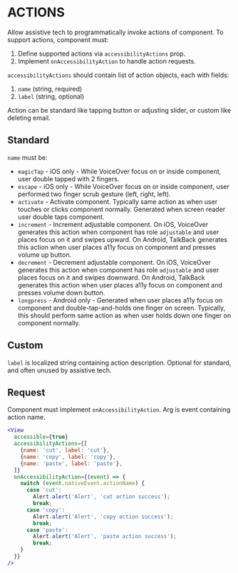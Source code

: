 # ACTIONS

Allow assistive tech to programmatically invoke actions of component. To support actions, component must:

1. Define supported actions via `accessibilityActions` prop.
2. Implement `onAccessibilityAction` to handle action requests.

`accessibilityActions` should contain list of action objects, each with fields:

1. `name` (string, required)
2. `label` (string, optional)

Action can be standard like tapping button or adjusting slider, or custom like deleting email.

## Standard

`name` must be:

* `magicTap` - iOS only - While VoiceOver focus on or inside component, user double tapped with 2 fingers.
* `escape` - iOS only - While VoiceOver focus on or inside component, user performed two finger scrub gesture (left, right, left).
* `activate` - Activate component. Typically same action as when user touches or clicks component normally. Generated when screen reader user double taps component.
* `increment` - Increment adjustable component. On iOS, VoiceOver generates this action when component has role `adjustable` and user places focus on it and swipes upward. On Android, TalkBack generates this action when user places a11y focus on component and presses volume up button.
* `decrement` - Decrement adjustable component. On iOS, VoiceOver generates this action when component has role `adjustable` and user places focus on it and swipes downward. On Android, TalkBack generates this action when user places a11y focus on component and presses volume down button.
* `longpress` - Android only - Generated when user places a11y focus on component and double-tap-and-holds one finger on screen. Typically, this should perform same action as when user holds down one finger on component normally.

## Custom

`label` is localized string containing action description. Optional for standard, and often unused by assistive tech.

## Request

Component must implement `onAccessibilityAction`. Arg is event containing action name.

```jsx
<View
  accessible={true}
  accessibilityActions={[
    {name: 'cut', label: 'cut'},
    {name: 'copy', label: 'copy'},
    {name: 'paste', label: 'paste'},
  ]}
  onAccessibilityAction={(event) => {
    switch (event.nativeEvent.actionName) {
      case 'cut':
        Alert.alert('Alert', 'cut action success');
        break;
      case 'copy':
        Alert.alert('Alert', 'copy action success');
        break;
      case 'paste':
        Alert.alert('Alert', 'paste action success');
        break;
    }
  }}
/>
```
